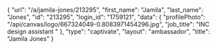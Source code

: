 {
    "url": "\/a\/jamila-jones\/213295",
    "first_name": "Jamila",
    "last_name": "Jones",
    "id": "213295",
    "login_id": "1759121",
    "data": {
        "profilePhoto": "\/api\/canvas\/logo\/667324049-0.8083971454296.jpg",
        "job_title": "INC design assistant "
    },
    "type": "captivate",
    "layout": "ambassador",
    "title": "Jamila Jones"
}
